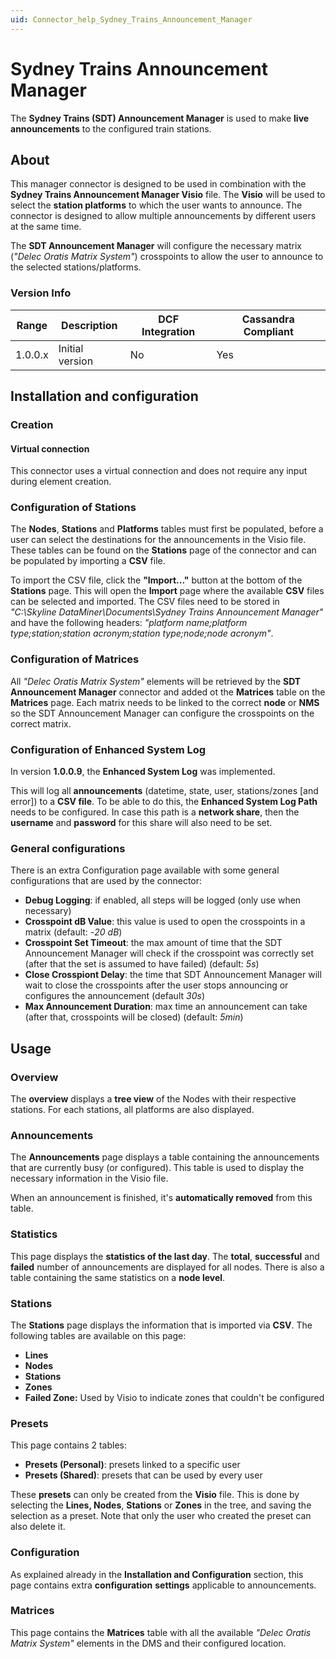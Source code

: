 ```yaml
---
uid: Connector_help_Sydney_Trains_Announcement_Manager
---
```


# Sydney Trains Announcement Manager

The **Sydney Trains (SDT) Announcement Manager** is used to make **live announcements** to the configured train stations.

## About

This manager connector is designed to be used in combination with the **Sydney Trains Announcement Manager Visio** file. The **Visio** will be used to select the **station platforms** to which the user wants to announce. The connector is designed to allow multiple announcements by different users at the same time.

The **SDT Announcement Manager** will configure the necessary matrix (*"Delec Oratis Matrix System"*) crosspoints to allow the user to announce to the selected stations/platforms.

### Version Info

| **Range** | **Description** | **DCF Integration** | **Cassandra Compliant** |
|------------------|-----------------|---------------------|-------------------------|
| 1.0.0.x          | Initial version | No                  | Yes                     |

## Installation and configuration

### Creation

#### Virtual connection

This connector uses a virtual connection and does not require any input during element creation.

### Configuration of Stations

The **Nodes**, **Stations** and **Platforms** tables must first be populated, before a user can select the destinations for the announcements in the Visio file. These tables can be found on the **Stations** page of the connector and can be populated by importing a **CSV** file.

To import the CSV file, click the **"Import..."** button at the bottom of the **Stations** page. This will open the **Import** page where the available **CSV** files can be selected and imported. The CSV files need to be stored in *"C:\Skyline DataMiner\Documents\Sydney Trains Announcement Manager"* and have the following headers: *"platform name;platform type;station;station acronym;station type;node;node acronym"*.

### Configuration of Matrices

All *"Delec Oratis Matrix System"* elements will be retrieved by the **SDT Announcement Manager** connector and added ot the **Matrices** table on the **Matrices** page. Each matrix needs to be linked to the correct **node** or **NMS** so the SDT Announcement Manager can configure the crosspoints on the correct matrix.

### Configuration of Enhanced System Log

In version **1.0.0.9**, the **Enhanced System Log** was implemented.

This will log all **announcements** (datetime, state, user, stations/zones \[and error\]) to a **CSV file**. To be able to do this, the **Enhanced System Log Path** needs to be configured. In case this path is a **network share**, then the **username** and **password** for this share will also need to be set.

### General configurations

There is an extra Configuration page available with some general configurations that are used by the connector:

- **Debug Logging**: if enabled, all steps will be logged (only use when necessary)
- **Crosspoint dB Value**: this value is used to open the crosspoints in a matrix (default: -*20 dB*)
- **Crosspoint Set Timeout**: the max amount of time that the SDT Announcement Manager will check if the crosspoint was correctly set (after that the set is assumed to have failed) (default: *5s*)
- **Close Crosspiont Delay**: the time that SDT Announcement Manager will wait to close the crosspoints after the user stops announcing or configures the announcement (default *30s*)
- **Max Announcement Duration**: max time an announcement can take (after that, crosspoints will be closed) (default: *5min*)

## Usage

### Overview

The **overview** displays a **tree view** of the Nodes with their respective stations. For each stations, all platforms are also displayed.

### Announcements

The **Announcements** page displays a table containing the announcements that are currently busy (or configured). This table is used to display the necessary information in the Visio file.

When an announcement is finished, it's **automatically removed** from this table.

### Statistics

This page displays the **statistics of the last day**. The **total**, **successful** and **failed** number of announcements are displayed for all nodes. There is also a table containing the same statistics on a **node level**.

### Stations

The **Stations** page displays the information that is imported via **CSV**. The following tables are available on this page:

- **Lines**
- **Nodes**
- **Stations**
- **Zones**
- **Failed Zone:** Used by Visio to indicate zones that couldn't be configured

### Presets

This page contains 2 tables:

- **Presets (Personal)**: presets linked to a specific user
- **Presets (Shared)**: presets that can be used by every user

These **presets** can only be created from the **Visio** file. This is done by selecting the **Lines, Nodes**, **Stations** or **Zones** in the tree, and saving the selection as a preset. Note that only the user who created the preset can also delete it.

### Configuration

As explained already in the **Installation and Configuration** section, this page contains extra **configuration** **settings** applicable to announcements.

### Matrices

This page contains the **Matrices** table with all the available *"Delec Oratis Matrix System"* elements in the DMS and their configured location.
